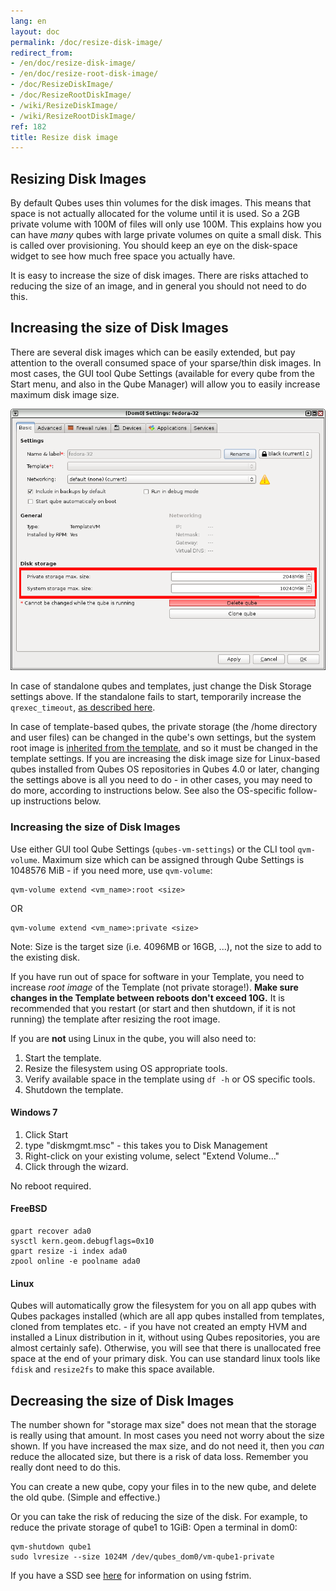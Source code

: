 ```yaml
---
lang: en
layout: doc
permalink: /doc/resize-disk-image/
redirect_from:
- /en/doc/resize-disk-image/
- /en/doc/resize-root-disk-image/
- /doc/ResizeDiskImage/
- /doc/ResizeRootDiskImage/
- /wiki/ResizeDiskImage/
- /wiki/ResizeRootDiskImage/
ref: 182
title: Resize disk image
---
```


## Resizing Disk Images

By default Qubes uses thin volumes for the disk images.
This means that space is not actually allocated for the volume until it is used.
So a 2GB private volume with 100M of files will only use 100M.
This explains how you can have *many* qubes with large private volumes on quite a small disk.
This is called over provisioning.
You should keep an eye on the disk-space widget to see how much free space you actually have.

It is easy to increase the size of disk images.
There are risks attached to reducing the size of an image, and in general you should not need to do this.

## Increasing the size of Disk Images

There are several disk images which can be easily extended, but pay attention to the overall consumed space of your sparse/thin disk images.
In most cases, the GUI tool Qube Settings (available for every qube from the Start menu, and also in the Qube Manager) will allow you to easily increase maximum disk image size.

![vm-settings-disk-image.png](/attachment/doc/r4.0-vm-settings-disk-image.png)

In case of standalone qubes and templates, just change the Disk Storage settings above. If the standalone fails to start, temporarily increase the `qrexec_timeout`, [as described here](https://github.com/QubesOS/qubes-issues/issues/9251#issuecomment-2121596415).

In case of template-based qubes, the private storage (the /home directory and user files) can be changed in the qube's own settings, but the system root image is [inherited from the template](/doc/getting-started/), and so it must be changed in the template settings.
If you are increasing the disk image size for Linux-based qubes installed from Qubes OS repositories in Qubes 4.0 or later, changing the settings above is all you need to do - in other cases, you may need to do more, according to instructions below.
See also the OS-specific follow-up instructions below.

### Increasing the size of Disk Images

Use either GUI tool Qube Settings (`qubes-vm-settings`) or the CLI tool `qvm-volume`.
Maximum size which can be assigned through Qube Settings is 1048576 MiB - if you need more, use `qvm-volume`:

~~~
qvm-volume extend <vm_name>:root <size>
~~~

OR

~~~
qvm-volume extend <vm_name>:private <size>
~~~

Note: Size is the target size (i.e. 4096MB or 16GB, ...), not the size to add to the existing disk.

If you have run out of space for software in your Template, you need to increase *root image* of the Template (not private storage!).
**Make sure changes in the Template between reboots don't exceed 10G.**
It is recommended that you restart (or start and then shutdown, if it is not running) the template after resizing the root image.

If you are **not** using Linux in the qube, you will also need to:

1. Start the template.
2. Resize the filesystem using OS appropriate tools.
3. Verify available space in the template using `df -h` or OS specific tools.
4. Shutdown the template.

#### Windows 7

1. Click Start
2. type "diskmgmt.msc" - this takes you to Disk Management
3. Right-click on your existing volume, select "Extend Volume..."
4. Click through the wizard.

No reboot required.

#### FreeBSD

~~~
gpart recover ada0
sysctl kern.geom.debugflags=0x10
gpart resize -i index ada0
zpool online -e poolname ada0
~~~

#### Linux

Qubes will automatically grow the filesystem for you on all app qubes with Qubes packages installed (which are all app qubes installed from templates, cloned from templates etc. - if you have not created an empty HVM and installed a Linux distribution in it, without using Qubes repositories, you are almost certainly safe).
Otherwise, you will see that there is unallocated free space at the end of your primary disk.
You can use standard linux tools like `fdisk` and `resize2fs` to make this space available.

## Decreasing the size of Disk Images

The number shown for "storage max size" does not mean that the storage is really using that amount. In most cases you need not worry about the size shown.
If you have increased the max size, and do not need it, then you *can*  reduce the allocated size, but there is a risk of data loss.
Remember you really dont need to do this.

You can create a new qube, copy your files in to the new qube, and delete the old qube. (Simple and effective.)

Or you can take the risk of reducing the size of the disk.
For example, to reduce the private storage of qube1 to 1GiB:
Open a terminal in dom0:

```
qvm-shutdown qube1
sudo lvresize --size 1024M /dev/qubes_dom0/vm-qube1-private
```

If you have a SSD see [here](/doc/disk-trim) for information on using fstrim.
